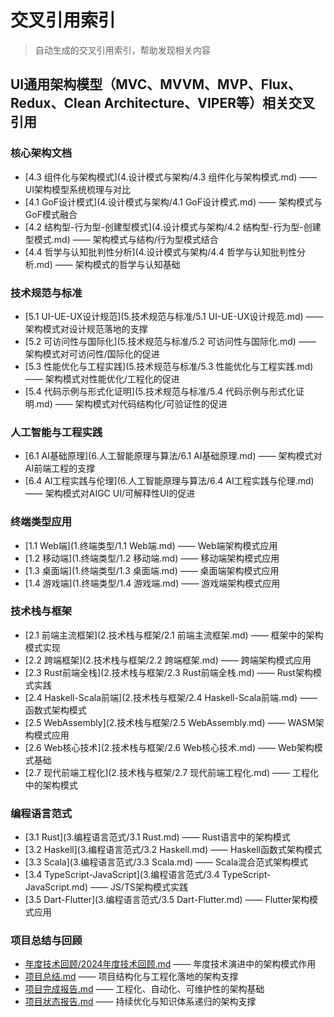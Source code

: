 # 交叉引用索引

> 自动生成的交叉引用索引，帮助发现相关内容

## UI通用架构模型（MVC、MVVM、MVP、Flux、Redux、Clean Architecture、VIPER等）相关交叉引用

### 核心架构文档
- [4.3 组件化与架构模式](4.设计模式与架构/4.3 组件化与架构模式.md)  —— UI架构模型系统梳理与对比
- [4.1 GoF设计模式](4.设计模式与架构/4.1 GoF设计模式.md)  —— 架构模式与GoF模式融合
- [4.2 结构型-行为型-创建型模式](4.设计模式与架构/4.2 结构型-行为型-创建型模式.md)  —— 架构模式与结构/行为型模式结合
- [4.4 哲学与认知批判性分析](4.设计模式与架构/4.4 哲学与认知批判性分析.md)  —— 架构模式的哲学与认知基础

### 技术规范与标准
- [5.1 UI-UE-UX设计规范](5.技术规范与标准/5.1 UI-UE-UX设计规范.md)  —— 架构模式对设计规范落地的支撑
- [5.2 可访问性与国际化](5.技术规范与标准/5.2 可访问性与国际化.md)  —— 架构模式对可访问性/国际化的促进
- [5.3 性能优化与工程实践](5.技术规范与标准/5.3 性能优化与工程实践.md)  —— 架构模式对性能优化/工程化的促进
- [5.4 代码示例与形式化证明](5.技术规范与标准/5.4 代码示例与形式化证明.md)  —— 架构模式对代码结构化/可验证性的促进

### 人工智能与工程实践
- [6.1 AI基础原理](6.人工智能原理与算法/6.1 AI基础原理.md)  —— 架构模式对AI前端工程的支撑
- [6.4 AI工程实践与伦理](6.人工智能原理与算法/6.4 AI工程实践与伦理.md)  —— 架构模式对AIGC UI/可解释性UI的促进

### 终端类型应用
- [1.1 Web端](1.终端类型/1.1 Web端.md)  —— Web端架构模式应用
- [1.2 移动端](1.终端类型/1.2 移动端.md)  —— 移动端架构模式应用
- [1.3 桌面端](1.终端类型/1.3 桌面端.md)  —— 桌面端架构模式应用
- [1.4 游戏端](1.终端类型/1.4 游戏端.md)  —— 游戏端架构模式应用

### 技术栈与框架
- [2.1 前端主流框架](2.技术栈与框架/2.1 前端主流框架.md)  —— 框架中的架构模式实现
- [2.2 跨端框架](2.技术栈与框架/2.2 跨端框架.md)  —— 跨端架构模式应用
- [2.3 Rust前端全栈](2.技术栈与框架/2.3 Rust前端全栈.md)  —— Rust架构模式实践
- [2.4 Haskell-Scala前端](2.技术栈与框架/2.4 Haskell-Scala前端.md)  —— 函数式架构模式
- [2.5 WebAssembly](2.技术栈与框架/2.5 WebAssembly.md)  —— WASM架构模式应用
- [2.6 Web核心技术](2.技术栈与框架/2.6 Web核心技术.md)  —— Web架构模式基础
- [2.7 现代前端工程化](2.技术栈与框架/2.7 现代前端工程化.md)  —— 工程化中的架构模式

### 编程语言范式
- [3.1 Rust](3.编程语言范式/3.1 Rust.md)  —— Rust语言中的架构模式
- [3.2 Haskell](3.编程语言范式/3.2 Haskell.md)  —— Haskell函数式架构模式
- [3.3 Scala](3.编程语言范式/3.3 Scala.md)  —— Scala混合范式架构模式
- [3.4 TypeScript-JavaScript](3.编程语言范式/3.4 TypeScript-JavaScript.md)  —— JS/TS架构模式实践
- [3.5 Dart-Flutter](3.编程语言范式/3.5 Dart-Flutter.md)  —— Flutter架构模式应用

### 项目总结与回顾
- [年度技术回顾/2024年度技术回顾.md](年度技术回顾/2024年度技术回顾.md)  —— 年度技术演进中的架构模式作用
- [项目总结.md](项目总结.md)  —— 项目结构化与工程化落地的架构支撑
- [项目完成报告.md](项目完成报告.md)  —— 工程化、自动化、可维护性的架构基础
- [项目状态报告.md](项目状态报告.md)  —— 持续优化与知识体系递归的架构支撑
